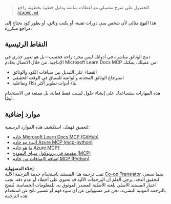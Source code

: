 <!--
CO_OP_TRANSLATOR_METADATA:
{
  "original_hash": "577394ece173bbc758150fd4bfbc13dd",
  "translation_date": "2025-06-21T14:13:58+00:00",
  "source_file": "09-CaseStudy/docs-mcp/README.md",
  "language_code": "ar"
}
-->
> للحصول على شرح تفصيلي مع لقطات شاشة ودليل خطوة بخطوة، راجع [`README.md`](./solution/scenario3/README.md).

هذا النهج مثالي لأي شخص يبني دورات تقنية، أو يكتب وثائق، أو يطور كود يحتاج إلى مراجع متكررة.

## النقاط الرئيسية

دمج الوثائق مباشرة في أدواتك ليس مجرد راحة فحسب—بل هو تغيير جذري في الإنتاجية. من خلال الاتصال بخادم Microsoft Learn Docs MCP من عميلك، يمكنك:

- القضاء على التبديل بين سياقات الكود والوثائق
- استرجاع الوثائق المحدثة والواعية للسياق في الوقت الحقيقي
- بناء أدوات تطوير أكثر ذكاءً وتفاعلية

هذه المهارات ستساعدك على إنشاء حلول ليست فقط فعالة، بل ممتعة في الاستخدام أيضًا.

## موارد إضافية

لتعميق فهمك، استكشف هذه الموارد الرسمية:

- [خادم Microsoft Learn Docs MCP (GitHub)](https://github.com/MicrosoftDocs/mcp)
- [البدء مع خادم Azure MCP (mcp-python)](https://learn.microsoft.com/en-us/azure/developer/azure-mcp-server/get-started#create-the-python-app)
- [ما هو خادم Azure MCP؟](https://learn.microsoft.com/en-us/azure/developer/azure-mcp-server/)
- [مقدمة في بروتوكول سياق النموذج (MCP)](https://modelcontextprotocol.io/introduction)
- [إضافة الإضافات من خادم MCP (Python)](https://learn.microsoft.com/en-us/semantic-kernel/concepts/plugins/adding-mcp-plugins)

**إخلاء المسؤولية**:  
تمت ترجمة هذا المستند باستخدام خدمة الترجمة الآلية [Co-op Translator](https://github.com/Azure/co-op-translator). بينما نسعى لتحقيق الدقة، يرجى العلم أن الترجمات الآلية قد تحتوي على أخطاء أو عدم دقة. يجب اعتبار المستند الأصلي بلغته الأصلية المصدر الموثوق به. للمعلومات الحساسة، يُنصح بالترجمة المهنية البشرية. نحن غير مسؤولين عن أي سوء فهم أو تفسير ناتج عن استخدام هذه الترجمة.